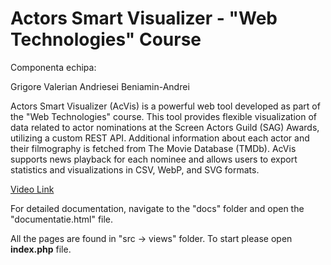 # Actors Smart Visualizer - "Web Technologies" Course

Componenta echipa:

Grigore Valerian
Andriesei Beniamin-Andrei

Actors Smart Visualizer (AcVis) is a powerful web tool developed as part of the "Web Technologies" course. This tool provides flexible visualization of data related to actor nominations at the Screen Actors Guild (SAG) Awards, utilizing a custom REST API. Additional information about each actor and their filmography is fetched from The Movie Database (TMDb). AcVis supports news playback for each nominee and allows users to export statistics and visualizations in CSV, WebP, and SVG formats.

[Video Link](https://drive.google.com/file/d/1gxwSm0Yq9eSTbv7seuR0NuGG7lZzxbkV/view?usp=sharing)

For detailed documentation, navigate to the "docs" folder and open the "documentatie.html" file.

All the pages are found in "src -> views" folder. To start please open **index.php** file.

